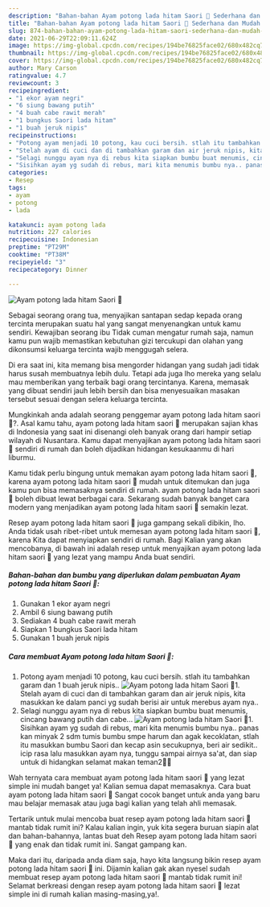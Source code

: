 ```yaml
---
description: "Bahan-bahan Ayam potong lada hitam Saori 🤩 Sederhana dan Mudah Dibuat"
title: "Bahan-bahan Ayam potong lada hitam Saori 🤩 Sederhana dan Mudah Dibuat"
slug: 874-bahan-bahan-ayam-potong-lada-hitam-saori-sederhana-dan-mudah-dibuat
date: 2021-06-29T22:09:11.624Z
image: https://img-global.cpcdn.com/recipes/194be76825face02/680x482cq70/ayam-potong-lada-hitam-saori-🤩-foto-resep-utama.jpg
thumbnail: https://img-global.cpcdn.com/recipes/194be76825face02/680x482cq70/ayam-potong-lada-hitam-saori-🤩-foto-resep-utama.jpg
cover: https://img-global.cpcdn.com/recipes/194be76825face02/680x482cq70/ayam-potong-lada-hitam-saori-🤩-foto-resep-utama.jpg
author: Mary Carson
ratingvalue: 4.7
reviewcount: 3
recipeingredient:
- "1 ekor ayam negri"
- "6 siung bawang putih"
- "4 buah cabe rawit merah"
- "1 bungkus Saori lada hitam"
- "1 buah jeruk nipis"
recipeinstructions:
- "Potong ayam menjadi 10 potong, kau cuci bersih. stlah itu tambahkan garam dan 1 buah jeruk nipis.."
- "Stelah ayam di cuci dan di tambahkan garam dan air jeruk nipis, kita masukkan ke dalam panci yg sudah berisi air untuk merebus ayam nya.."
- "Selagi nunggu ayam nya di rebus kita siapkan bumbu buat menumis, cincang bawang putih dan cabe..."
- "Sisihkan ayam yg sudah di rebus, mari kita menumis bumbu nya.. panas kan minyak 2 sdm tumis bumbu smpe harum dan agak kecoklatan, stlah itu masukkan bumbu Saori dan kecap asin secukupnya, beri air sedikit.. icip rasa lalu masukkan ayam nya, tunggu sampai airnya sa&#39;at, dan siap untuk di hidangkan selamat makan teman2🤩🤩"
categories:
- Resep
tags:
- ayam
- potong
- lada

katakunci: ayam potong lada 
nutrition: 227 calories
recipecuisine: Indonesian
preptime: "PT29M"
cooktime: "PT38M"
recipeyield: "3"
recipecategory: Dinner

---
```



![Ayam potong lada hitam Saori 🤩](https://img-global.cpcdn.com/recipes/194be76825face02/680x482cq70/ayam-potong-lada-hitam-saori-🤩-foto-resep-utama.jpg)

Sebagai seorang orang tua, menyajikan santapan sedap kepada orang tercinta merupakan suatu hal yang sangat menyenangkan untuk kamu sendiri. Kewajiban seorang ibu Tidak cuman mengatur rumah saja, namun kamu pun wajib memastikan kebutuhan gizi tercukupi dan olahan yang dikonsumsi keluarga tercinta wajib menggugah selera.

Di era  saat ini, kita memang bisa mengorder hidangan yang sudah jadi tidak harus susah membuatnya lebih dulu. Tetapi ada juga lho mereka yang selalu mau memberikan yang terbaik bagi orang tercintanya. Karena, memasak yang dibuat sendiri jauh lebih bersih dan bisa menyesuaikan masakan tersebut sesuai dengan selera keluarga tercinta. 



Mungkinkah anda adalah seorang penggemar ayam potong lada hitam saori 🤩?. Asal kamu tahu, ayam potong lada hitam saori 🤩 merupakan sajian khas di Indonesia yang saat ini disenangi oleh banyak orang dari hampir setiap wilayah di Nusantara. Kamu dapat menyajikan ayam potong lada hitam saori 🤩 sendiri di rumah dan boleh dijadikan hidangan kesukaanmu di hari liburmu.

Kamu tidak perlu bingung untuk memakan ayam potong lada hitam saori 🤩, karena ayam potong lada hitam saori 🤩 mudah untuk ditemukan dan juga kamu pun bisa memasaknya sendiri di rumah. ayam potong lada hitam saori 🤩 boleh dibuat lewat berbagai cara. Sekarang sudah banyak banget cara modern yang menjadikan ayam potong lada hitam saori 🤩 semakin lezat.

Resep ayam potong lada hitam saori 🤩 juga gampang sekali dibikin, lho. Anda tidak usah ribet-ribet untuk memesan ayam potong lada hitam saori 🤩, karena Kita dapat menyiapkan sendiri di rumah. Bagi Kalian yang akan mencobanya, di bawah ini adalah resep untuk menyajikan ayam potong lada hitam saori 🤩 yang lezat yang mampu Anda buat sendiri.

<!--inarticleads1-->

##### Bahan-bahan dan bumbu yang diperlukan dalam pembuatan Ayam potong lada hitam Saori 🤩:

1. Gunakan 1 ekor ayam negri
1. Ambil 6 siung bawang putih
1. Sediakan 4 buah cabe rawit merah
1. Siapkan 1 bungkus Saori lada hitam
1. Gunakan 1 buah jeruk nipis




<!--inarticleads2-->

##### Cara membuat Ayam potong lada hitam Saori 🤩:

1. Potong ayam menjadi 10 potong, kau cuci bersih. stlah itu tambahkan garam dan 1 buah jeruk nipis..
<img src="https://img-global.cpcdn.com/steps/e09b19722dce7ddd/160x128cq70/ayam-potong-lada-hitam-saori-🤩-langkah-memasak-1-foto.jpg" alt="Ayam potong lada hitam Saori 🤩">1. Stelah ayam di cuci dan di tambahkan garam dan air jeruk nipis, kita masukkan ke dalam panci yg sudah berisi air untuk merebus ayam nya..
1. Selagi nunggu ayam nya di rebus kita siapkan bumbu buat menumis, cincang bawang putih dan cabe...
<img src="https://img-global.cpcdn.com/steps/1e81286057a0d1f5/160x128cq70/ayam-potong-lada-hitam-saori-🤩-langkah-memasak-3-foto.jpg" alt="Ayam potong lada hitam Saori 🤩">1. Sisihkan ayam yg sudah di rebus, mari kita menumis bumbu nya.. panas kan minyak 2 sdm tumis bumbu smpe harum dan agak kecoklatan, stlah itu masukkan bumbu Saori dan kecap asin secukupnya, beri air sedikit.. icip rasa lalu masukkan ayam nya, tunggu sampai airnya sa&#39;at, dan siap untuk di hidangkan selamat makan teman2🤩🤩




Wah ternyata cara membuat ayam potong lada hitam saori 🤩 yang lezat simple ini mudah banget ya! Kalian semua dapat memasaknya. Cara buat ayam potong lada hitam saori 🤩 Sangat cocok banget untuk anda yang baru mau belajar memasak atau juga bagi kalian yang telah ahli memasak.

Tertarik untuk mulai mencoba buat resep ayam potong lada hitam saori 🤩 mantab tidak rumit ini? Kalau kalian ingin, yuk kita segera buruan siapin alat dan bahan-bahannya, lantas buat deh Resep ayam potong lada hitam saori 🤩 yang enak dan tidak rumit ini. Sangat gampang kan. 

Maka dari itu, daripada anda diam saja, hayo kita langsung bikin resep ayam potong lada hitam saori 🤩 ini. Dijamin kalian gak akan nyesel sudah membuat resep ayam potong lada hitam saori 🤩 mantab tidak rumit ini! Selamat berkreasi dengan resep ayam potong lada hitam saori 🤩 lezat simple ini di rumah kalian masing-masing,ya!.

